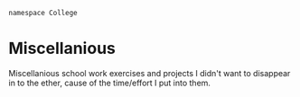 `namespace College`
# Miscellanious
Miscellanious school work exercises and projects I didn't want to disappear in to the ether, cause of the time/effort I put into them.
